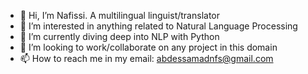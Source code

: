 - 👋 Hi, I’m Nafissi. A multilingual linguist/translator 
- 💞️ I’m interested in anything related to Natural Language Processing
- 🌱 I’m currently diving deep into NLP with Python
- 👀 I’m looking to work/collaborate on any project in this domain
- 📫 How to reach me in my email: abdessamadnfs@gmail.com

<!---
A-Nafissi/A-Nafissi is a ✨ special ✨ repository because its `README.md` (this file) appears on your GitHub profile.
You can click the Preview link to take a look at your changes.
--->
